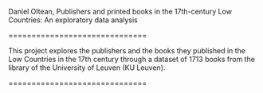 Daniel Oltean, Publishers and printed books in the 17th-century Low Countries: An exploratory data analysis

==============================

This project explores the publishers and the books they published in the Low Countries in the 17th century through a dataset of 1713 books from the library of the University of Leuven (KU Leuven).

==============================
